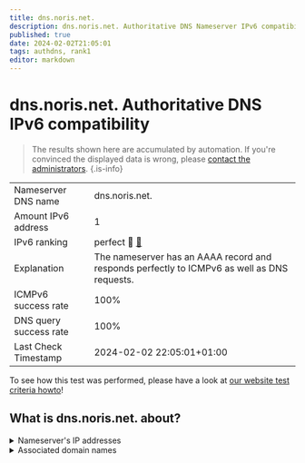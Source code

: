 ```yaml
---
title: dns.noris.net.
description: dns.noris.net. Authoritative DNS Nameserver IPv6 compatibility
published: true
date: 2024-02-02T21:05:01
tags: authdns, rank1
editor: markdown
---
```


# dns.noris.net. Authoritative DNS IPv6 compatibility

> The results shown here are accumulated by automation. If you're convinced the displayed data is wrong, please [contact the administrators](/howto/chat). 
{.is-info}




|   |   |
| - | - |
| Nameserver DNS name | dns.noris.net.
| Amount IPv6 address | 1
| IPv6 ranking | perfect :1st_place_medal: [🔗](/howto/ranking) |
| Explanation | The nameserver has an AAAA record and responds perfectly to ICMPv6 as well as DNS requests. |
| ICMPv6 success rate | 100%|
| DNS query success rate | 100% |
| Last Check Timestamp | 2024-02-02 22:05:01+01:00 |

To see how this test was performed, please have a look at [our website test criteria howto](/howto/testcriteria/authdns)!


## What is dns.noris.net. about?




<details>
<summary>Nameserver's IP addresses</summary>

2001:780:53d1::53

</details>



<details>
<summary>Associated domain names</summary>

www.noris.de

</details>
